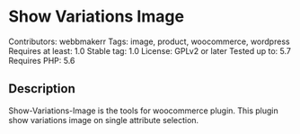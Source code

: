 # Show Variations Image

Contributors: webbmakerr
Tags: image, product, woocommerce, wordpress
Requires at least: 1.0
Stable tag: 1.0
License: GPLv2 or later
Tested up to: 5.7
Requires PHP: 5.6

## Description

Show-Variations-Image is the tools for woocommerce plugin.
This plugin show variations image on single attribute selection.
